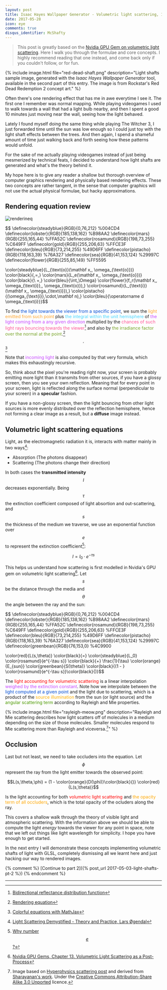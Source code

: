 ```yaml
---
layout: post
title: Isaac Hayes Wallpaper Generator - Volumetric light scattering, 1 of 2
date: 2017-05-28
icon: eye
comments: true
disqus_identifier: McShafty
---
```


> This post is greatly based on the [Nvidia GPU Gem on volumetric light scattering](https://developer.nvidia.com/gpugems/GPUGems3/gpugems3_ch13.html). Here I walk you through the formulae and core concepts. I highly recommend reading that one instead, and come back only if you couldn't follow, or for fun.

{% include image.html file="red-dead-shaft.png" description="Light shafts sample image, generated with the *Isaac Hayes Wallpaper Generator* tool, available in the second part of this entry. The image is from Rockstar's Red Dead Redemption 2 concept art." %}


Often there's one rendering effect that has me in awe everytime I see it. The first one I remember was normal mapping. While playing videogames I used to walk towards a wall that had a light bulb nearby, and then I spent a good 10 minutes just moving near the wall, seeing how the light behaved. 

Lately I found myself doing the same thing while playing The Witcher 3, I just forwarded time until the sun was low enough so I could just toy with the light shaft effects between the trees. And then again, I spend a shameful amount of time just walking back and forth seeing how these patterns would unfold. 

For the sake of me actually playing videogames instead of just being mesmerized by technical feats, I decided to understand how light shafts are generated and what's the theory behind it.

My hope here is to give any reader a shallow but thorough overview of computer graphics rendering and physically based rendering effects. These two concepts are rather tangent, in the sense that computer graphics will not use the actual physical formulae, but hacky approximations.



## Rendering equation review

![renderineq]({{site.baseurl}}/images/rendering-equation-drawing.png)


$$
\definecolor{steadyblue}{RGB}{0,76,212} %004CD4
\definecolor{lobster}{RGB}{185,138,162} %B98AA2
\definecolor{mars}{RGB}{255,165,44} %FFA52C
\definecolor{rosamund}{RGB}{198,73,255} %C649FF
\definecolor{gold}{RGB}{255,206,63} %FFCE3F
\definecolor{bleu}{RGB}{73,214,255} %49D6FF
\definecolor{pistacho}{RGB}{118,163,39} %76A327
\definecolor{sea}{RGB}{41,153,124}  %29997C 
\definecolor{flower}{RGB}{255,85,149} %FF5595

\color{steadyblue}{L_{\text{o}}(\mathbf x,\, \omega_{\text{o}})} \color{black}{\,=\,} \color{mars}{L_e(\mathbf x,\, \omega_{\text{o}})} \color{black}{\ +\,} \color{bleu}{\int_\Omega} \color{flower}{f_r(\mathbf x,\, \omega_{\text{i}},\, \omega_{\text{o}})\,} \color{rosamund}{L_{\text{i}}(\mathbf x,\, \omega_{\text{i}})\,} \color{pistacho}{(\omega_{\text{i}}\,\cdot\,\mathbf n)\,} \color{bleu}{\operatorname d \omega_{\text{i}}}$$

To find <font color="#004CD4">the light towards the viewer from a specific point</font>, we sum the <font color="#FFA52C">light emitted from such point</font> plus <font color="#49D6FF">the integral within the unit hemisphere</font> of <font color="#C649FF">the light coming from a any given direction</font> multiplied by the <font color="#FF5595">chances of such light rays bouncing towards the viewer</font>[^100] and also by <font color="#76A327">the irradiance factor over the normal at the point</font>.[^1]$$^,$$[^2]

Note that <font color="C649FF">incoming light</font> is also computed by that very formula, which makes this exhaustingly recursive.

So, think about the pixel you're reading right now, your screen is probably emitting more light than it transmits from other sources, if you have a glossy screen, then you see your own reflection. Meaning that for every point in your screen, light is reflected along the surface normal (perpendicular to your screen) in a **specular** fashion. 

If you have a non-glossy screen, then the light bouncing from other light sources is more evenly distributed over the reflection hemisphere, hence not forming a clear image as a result, but a **diffuse** image instead.


## Volumetric light scattering equations

Light, as the electromagnetic radiation it is, interacts with matter mainly in two ways[^4]:

* Absorption (The photons disappear)
* Scattering (The photons change their direction)

In both cases the **transmitted intensity** $$I$$ decreases exponentially. Being $$\tau$$ the extinction coefficient composed of light absortion and out-scattering, and $$s$$ the thickness of the medium we traverse, we use an exponential function over $$e$$ to represent the extinction coefficient[^3]:

$$I=I_0 · e^{-\tau s}$$

This helps us understand how scattering is first modelled in Nvidia's GPU gem on volumetric light scattering[^7]. Let $$s$$ be the distance through the media and $$\theta$$ the angle between the ray and the sun:

$$
\definecolor{steadyblue}{RGB}{0,76,212} %004CD4
\definecolor{lobster}{RGB}{185,138,162} %B98AA2
\definecolor{mars}{RGB}{255,165,44} %FFA52C
\definecolor{rosamund}{RGB}{198,73,255} %C649FF
\definecolor{gold}{RGB}{255,206,63} %FFCE3F
\definecolor{bleu}{RGB}{73,214,255} %49D6FF
\definecolor{pistacho}{RGB}{118,163,39} %76A327
\definecolor{sea}{RGB}{41,153,124}  %29997C 
\definecolor{greenbean}{RGB}{76,153,0}  %4C9900 

\color{red}{L(s,\theta)} \color{black}{=} \color{steadyblue}{L_0} \color{rosamund}{e^{-\tau s}} \color{black}{+} \frac{1}{\tau} \color{orange}{E_{sun}} \color{greenbean}{S(\theta)} \color{black}{(1 - } \color{rosamund}{e^{-\tau s}}\color{black}{)}$$

The <font color="FF0000">light accounting for volumetric scattering</font> is a linear interpolation <font color="C649FF">weighed by the extinction constant</font>. Note how we interpolate between the <font color="004CD4">light computed at a given point</font> and the light due to scattering, which is a product of the <font color="FFAF00">source illumination</font> from the sun (or light source) and the <font color="4C9900">angular scattering term</font> according to Rayleigh and Mie properties.



{% include image.html file="rayleigh-meow.png" description="Rayleigh and Mie scattering describes how light scatters off of molecules in a medium depending on the size of those molecules. Smaller molecules respond to Mie scattering more than Rayleigh and viceversa.[^44]" %}

## Occlusion

Last but not least, we need to take occluders into the equation. Let $$\phi$$ represent the ray from the light emitter towards the observed point:

$$L(s,\theta,\phi) = (1 - \color{orange}{D(\phi)}\color{black}{)} \color{red}{L(s,\theta)}$$

Is the light accounting for both <font color="FF0000">volumetric light scattering</font> and <font color="FFA600">the opacity term of all occluders</font>, which is the total opacity of the ocluders along the ray.


This covers a shallow walk through the theory of visible light and atmospheric scattering. With the information above we should be able to compute the light _energy_ towards the viewer for any point in space, note that we left out things like light wavelength for simplicity. I hope you have enough to get started.

In the next entry I will demonstrate these concepts implementing volumetric shafts of light with GLSL, completely dismissing all we learnt here and just hacking our way to rendered images.


{% comment %}
[Continue to part 2]({% post_url 2017-05-03-light-shafts-pt-2 %})
{% endcomment %}

-------------


[^1]: [Rendering equation](https://en.wikipedia.org/wiki/Rendering_equation)
[^2]: [Colorful equations with MathJax](http://adereth.github.io/blog/2013/11/29/colorful-equations/)
[^3]: [Why number $$e$$?](https://www.youtube.com/watch?v=AuA2EAgAegE)
[^4]: [Light Scattering Demystified - Theory and Practice, Lars Øgendal](http://www.nbi.dk/~ogendal/personal/lho/lightscattering_theory_and_practice.pdf)
[^100]: [Bidirectional reflectance distribution function](https://en.wikipedia.org/wiki/Bidirectional_reflectance_distribution_function)
[^32]: [Rayleigh and Mie scattering](http://hyperphysics.phy-astr.gsu.edu/hbase/atmos/blusky.html)
[^7]: [Nvidia GPU Gems, Chapter 13. Volumetric Light Scattering as a Post-Process](https://developer.nvidia.com/gpugems/GPUGems3/gpugems3_ch13.html)
[^44]: Image based on [Hyperphysics scattering post](http://hyperphysics.phy-astr.gsu.edu/hbase/atmos/blusky.html) and derived from [Sharayanan's work](https://commons.wikimedia.org/wiki/File:Mie_scattering.svg). Under the [Creative Commons Attribution-Share Alike 3.0 Unported](https://creativecommons.org/licenses/by-sa/3.0/deed.en) licence.